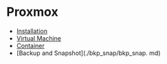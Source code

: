 # Proxmox

- [Installation](./install/install.md)
- [Virtual Machine](./vm/vm.md)
- [Container](./container/container.md)
- [Backup and Snapshot](./bkp_snap/bkp_snap. md)

